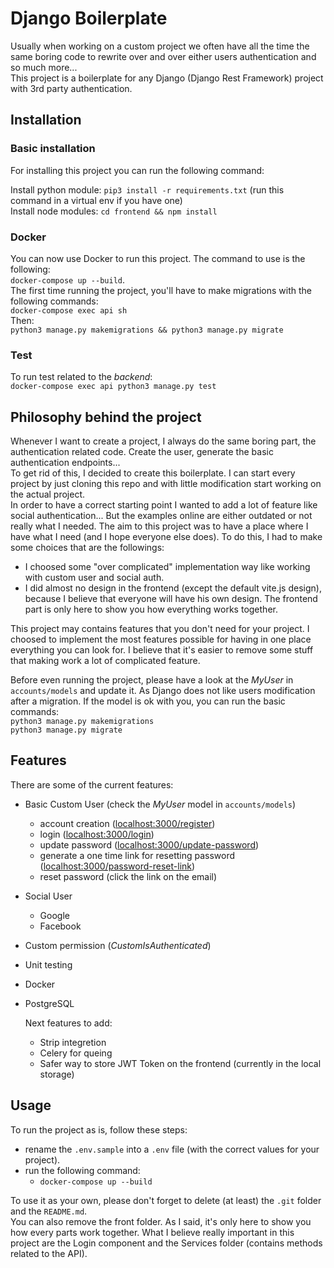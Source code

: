 # Django Boilerplate

Usually when working on a custom project we often have all the time the same boring code to rewrite over and over either users authentication and so much more...   
This project is a boilerplate for any Django (Django Rest Framework) project with 3rd party authentication.  

## Installation
### Basic installation
For installing this project you can run the following command:

Install python module:
```pip3 install -r requirements.txt``` (run this command in a virtual env if you have one)  
Install node modules:
```cd frontend && npm install```

### Docker
You can now use Docker to run this project. 
The command to use is the following:   
```docker-compose up --build```.  
The first time running the project, you'll have to make migrations with the following commands:  
```docker-compose exec api sh```  
Then:  
```python3 manage.py makemigrations && python3 manage.py migrate```

### Test
To run test related to the *backend*:  
`docker-compose exec api python3 manage.py test`

## Philosophy behind the project
Whenever I want to create a project, I always do the same boring part, the authentication related code.
Create the user, generate the basic authentication endpoints...  
To get rid of this, I decided to create this boilerplate. I can start every project by just cloning this repo and with little modification start working on the actual project.   
In order to have a correct starting point I wanted to add a lot of feature like social authentication... But the examples online are either outdated or not really what I needed. 
The aim to this project was to have a place where I have what I need (and I hope everyone else does).
To do this, I had to make some choices that are the followings:
-  I choosed some "over complicated" implementation way like working with custom user and social auth.
-  I did almost no design in the frontend (except the default vite.js design), because I believe that everyone will have his own design. The frontend part is only here to show you how everything works together. 

This project may contains features that you don't need for your project. 
I choosed to implement the most features possible for having in one place everything you can look for.
I believe that it's easier to remove some stuff that making work a lot of complicated feature.  

Before even running the project, please have a look at the *MyUser* in `accounts/models` and update it. As Django does not like users modification after a migration. 
If the model is ok with you, you can run the basic commands:  
```python3 manage.py makemigrations```  
```python3 manage.py migrate```

## Features
There are some of the current features:
-  Basic Custom User (check the *MyUser* model in `accounts/models`)
    - account creation ([localhost:3000/register](http://localhost:3000/register))
    - login ([localhost:3000/login](http://localhost:3000/login))
    - update password ([localhost:3000/update-password](http://localhost:3000/update-password))
    - generate a one time link for resetting password ([localhost:3000/password-reset-link](http://localhost:3000/password-reset-link))
    - reset password (click the link on the email)  
- Social User
    - Google
    - Facebook
- Custom permission (*CustomIsAuthenticated*)
- Unit testing  
- Docker  
- PostgreSQL  

  Next features to add:     
  -  Strip integretion
  -  Celery for queing
  -  Safer way to store JWT Token on the frontend (currently in the local storage)


## Usage

To run the project as is, follow these steps: 
-  rename the `.env.sample` into a `.env` file (with the correct values for your project).
-  run the following command:
    -  `docker-compose up --build`

To use it as your own, please don't forget to delete (at least) the `.git` folder and the `README.md`.   
You can also remove the front folder. As I said, it's only here to show you how every parts work together. What I believe really important in this project are the Login component and the Services folder (contains methods related to the API).
